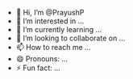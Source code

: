 - 👋 Hi, I’m @PrayushP
- 👀 I’m interested in ...
- 🌱 I’m currently learning ...
- 💞️ I’m looking to collaborate on ...
- 📫 How to reach me ...
- 😄 Pronouns: ...
- ⚡ Fun fact: ...

<!---
PrayushP/PrayushP is a ✨ special ✨ repository because its `README.md` (this file) appears on your GitHub profile.
You can click the Preview link to take a look at your changes.
--->
